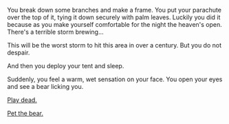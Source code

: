 You break down some branches and make a frame. You put your parachute over
the top of it, tying it down securely with palm leaves. Luckily you did it
because as you make yourself comfortable for the night the heaven's open.
There's a terrible storm brewing...

This will be the worst storm to hit this area in over a century.
But you do not despair.

And then you deploy your tent and sleep.

Suddenly, you feel a warm, wet sensation on your face. You open your eyes and
see a bear licking you.

[Play dead.](play-dead/play-dead.md)

[Pet the bear.](pet-bear/pet-bear.md)
